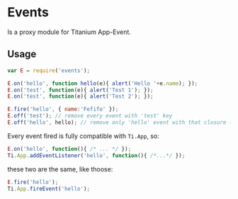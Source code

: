 # Events

Is a proxy module for Titanium App-Event.

## Usage

```javascript
var E = require('events');

E.on('hello', function hello(e){ alert('Hello '+e.name); });
E.on('test', function(e){ alert('Test 1'); });
E.on('test', function(e){ alert('Test 2'); });

E.fire('hello', { name:'Fefifo' });
E.off('test'); // remove every event with 'test' key
E.off('hello', hello); // remove only 'hello' event with that closure (Classic Titanium style)
```

Every event fired is fully compatible with `Ti.App`, so:

```javascript
E.on('hello', function(){ /* ... */ });
Ti.App.addEventListener('hello', function(){ /*...*/ });
```

these two are the same, like thoose:

```javascript
E.fire('hello');
Ti.App.fireEvent('hello');
```
